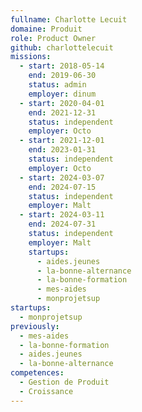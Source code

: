```yaml
---
fullname: Charlotte Lecuit
domaine: Produit
role: Product Owner
github: charlottelecuit
missions:
  - start: 2018-05-14
    end: 2019-06-30
    status: admin
    employer: dinum
  - start: 2020-04-01
    end: 2021-12-31
    status: independent
    employer: Octo
  - start: 2021-12-01
    end: 2023-01-31
    status: independent
    employer: Octo
  - start: 2024-03-07
    end: 2024-07-15
    status: independent
    employer: Malt
  - start: 2024-03-11
    end: 2024-07-31
    status: independent
    employer: Malt
    startups:
      - aides.jeunes
      - la-bonne-alternance
      - la-bonne-formation
      - mes-aides
      - monprojetsup
startups:
  - monprojetsup
previously:
  - mes-aides
  - la-bonne-formation
  - aides.jeunes
  - la-bonne-alternance
competences:
  - Gestion de Produit
  - Croissance
---
```

